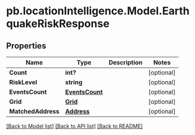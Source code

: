# pb.locationIntelligence.Model.EarthquakeRiskResponse
## Properties

Name | Type | Description | Notes
------------ | ------------- | ------------- | -------------
**Count** | **int?** |  | [optional] 
**RiskLevel** | **string** |  | [optional] 
**EventsCount** | [**EventsCount**](EventsCount.md) |  | [optional] 
**Grid** | [**Grid**](Grid.md) |  | [optional] 
**MatchedAddress** | [**Address**](Address.md) |  | [optional] 

[[Back to Model list]](../README.md#documentation-for-models) [[Back to API list]](../README.md#documentation-for-api-endpoints) [[Back to README]](../README.md)

